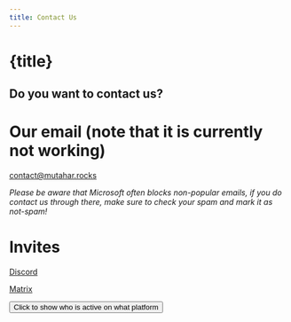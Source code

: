 ```yaml
---
title: Contact Us 
---
```

# {title}
## Do you want to contact us?

# Our email (note that it is currently not working)

<a href="mailto:contact@mutahar.rocks">contact@mutahar.rocks</a>
<p><i>Please be aware that Microsoft often blocks non-popular emails, if you do contact us through there, make sure to check your spam and mark it as not-spam!</i></p>

# Invites

<p><a href="https://discord.gg/26EG7fFtfS">Discord</a></p>

<p><a href="https://matrix.to/#/#mutatechtips:matrix.mutahar.rocks">Matrix</a></p>

<p id="Active"></p>

<button type="button" class="button" onclick='document.getElementById("Active").innerHTML = "Midou (Matrix) / Mrlerien (Discord) / Odyssey (Both)"'>Click to show who is active on what platform</button>

<p id="Activity"></p>

<script lang="ts">
    import "../assets/global.css"
</script>
